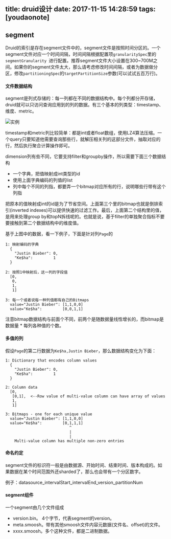 
title: druid设计
date: 2017-11-15 14:28:59
tags: [youdaonote]
---

segment
---

Druid的索引是存在segment文件中的，segment文件是按照时间分区的。一个segment文件对应一个时间间隔，时间间隔根据配置项`granularitySpec`里的`segmentGranularity `进行配置。推荐segment文件大小设置在300~700M之间。如果你的segment文件太大，那么请考虑修改时间间隔，或者为数据做分区，修改`partitioningSpec`的`targetPartitionSize`参数(可以试试五百万行)。

#### 文件数据结构
segment是列式存储的：每一列都在不同的数据结构中。每个列都分开存储，druid就可以只访问查询应用到的列的数据。有三个基本的列类型：timestamp、维度、metric。

![实例](http://druid.io/docs/img/druid-column-types.png)


timestamp和metric列比较简单：都是int或者float数组，使用LZ4算法压缩。一个query只要知道他需要查询那些行，就解压相关列的这部分文件，抽取对应的行，然后执行聚合计算操作即可。

dimension列有些不同，它要支持filter和groupby操作，所以需要下面三个数据结构
- 一个字典，把值映射成int类型的id
- 使用上面字典编码的列值的list
- 列中每个不同的列指，都要弄一个bitmap对应所有的行，说明哪些行带有这个列指


把原本的值映射成int的id是为了节省空间。上面第三个里的bitmap也就是倒排索引(inverted indexes)可以提供快速的过滤工作。最后，上面第二个结构里的值，是用来处理group by和topN拆线呢的。也就是说，基于filter的单独聚合指标不要要接触到第二个数据结构中的维度值。

基于上图中的数据，看一下例子，下面是针对列`Page`的
```
1: 映射编码的字典
  {
    "Justin Bieber": 0,
    "Ke$ha":         1
  }

2: 按照1中映射后，这一列的字段值
  [0,
   0,
   1,
   1]

3: 每一个或者说每一种列值都有自己的Bitmaps
  value="Justin Bieber": [1,1,0,0]
  value="Ke$ha":         [0,0,1,1]
```

注意bitmap数据结构与前面个不同，前两个是随数据量线性增长的，而bitmap是数据量 * 每列各种值的个数。


#### 多值的列

假设`Page`的第二行数据为`Ke$ha,Justin Bieber`，那么数据结构变化为下面：
```
1: Dictionary that encodes column values
  {
    "Justin Bieber": 0,
    "Ke$ha":         1
  }

2: Column data
  [0,
   [0,1],  <--Row value of multi-value column can have array of values
   1,
   1]

3: Bitmaps - one for each unique value
  value="Justin Bieber": [1,1,0,0]
  value="Ke$ha":         [0,1,1,1]
                            ^
                            |
                            |
    Multi-value column has multiple non-zero entries
```

#### 命名约定
segment文件的标识符一般是由数据源、开始时间、结束时间、版本构成的。如果数据在某个时间范围外还sharded了，那么也会带有一个分区数字。

例子：datasource_intervalStart_intervalEnd_version_partitionNum

#### segment组件

一个segment由几个文件组成
- version.bin。  4个字节，代表segment的version。
- meta.smoosh。带有其他smoosh文件内容元数据(文件名、offset)的文件。
- xxxx.smoosh。多个这种文件，都是二进制数据。

